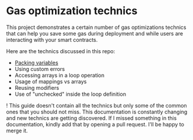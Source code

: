 # Gas optimization technics 

This project demonstrates a certain number of gas optimizations technics that can help you save some gas during deployment and while users are interacting with your smart contracts. 


Here are the technics discussed in this repo: 
- [Packing variables](https://github.com/Merdi-kim/gas-optimisation-technics/tree/master/contracts/packing-variables) 
- Using custom errors 
- Accessing arrays in a loop operation 
- Usage of mappings vs arrays 
- Reusing modifiers 
- Use of "unchecked" inside the loop definition 

! This guide doesn't contain all the technics but only some of the common ones that you should not miss.
This documentation is constantly changing and new technics are getting discovered. If I missed something in this documentation, kindly add that by opening a pull request. I'll be happy to merge it. 

